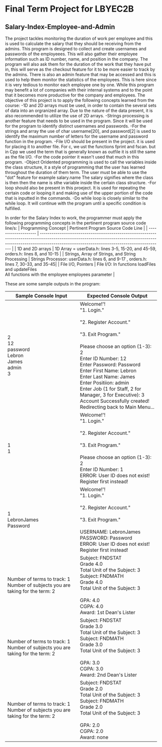 # Final Term Project for LBYEC2B
## Salary-Index-Employee-and-Admin
The project tackles monitoring the duration of work per employee and this is used to calculate the salary that they should be receiving from the admins. This program is designed to collect and create usernames and passwords of the employeees. This will also gather their employee information such as ID number, name, and position in the company. The program will also ask them for the duration of the work that they have put in, this will serve as the checkout feature for it to be more easier to track by the admins. There is also an admin feature that may be accessed and this is used to help them monitor the statistics of the employees. This is here since it is very tedious to monitor each employee one by one. While this program may benefit a lot of companies with their internal systems and to the point that it becomes more productive for the company and employees.
The objective of this project is to apply the following concepts learned from the course: 
-1D and 2D arrays must be used, in order to contain the several sets of data into an orgranized array. Due to the nature of the data present, it is also recommended to utilize the use of 2D arrays.
-Strings processing is another feature that needs to be used in the program. Since it will be used for the program to identify distinct usernames and passwords.
-For the strings and array the use of char username[20], and password[2] is used to identify the maximum number of letters for the username and password function in the program.
-File I/O should be present in the project. it is used for placing it to another file. For c, we ust the functions fprint and fscan. but in Cpp we used the term that is generally known as outfile it is still the same as the file I/O.
-For the code pointer it wasn't used that much in this program. 
-Object Oridented programming is used to call the variables inside the class structure, it a style of programming that the user has learned throughout the duration of them term. The user must be able to use the "dot" feature for example salary.name The salary signifies where the class is then then the name is sthe variable inside the certain class structure.
-For loop should also be present in this proeject. It is used for repeating the certain code or looping it and making use of the upper portion of the code that is inputted in the commands.
-Do while loop is closely similar to the while loop. It will continue with the program until a specific condition is fulfilled.

In order for the Salary Index to work, the programmer must apply the following programming concepts in the pertinent program source code line/s:
| Programming Concept  | Pertinent Program Source Code Line                                                                                                                                                                                                    |
| -------------------- | --------------------------------------------------------------------------------------------------------------------------------------------------------------------------------------------------------------------------- |
| 1D and 2D arrays     | 1D Array = userData.h: lines 3-5, 15-20, and 45-59, orders.h: lines 8, and 10-15 |
| Strings, Array of Strings, and String Processing     | Strings Processor: userData.h: lines 6, and 9-17 , orders.h: lines 7, 30-33, and 35-45|
| File I/O, Pointers   | File I/O: In functions loadFiles and updateFiles <br> All functions with the employee employees parameter |


These are some sample outputs in the program:

| Sample Console Input | Expected Console Output  |
| -------------------- | --------------------------------------------------------------------------------------------------------------------------------------------------------------------------------------------------------------------------- |
| 2 <br> 12 <br> password <br> Lebron <br> James <br> admin <br>  3 <br>          | Welcome!'! <br> "1. Login." <br><br> "2. Register Account." <br><br> "3. Exit Program." <br><br> Please choose an option (1-3): 2 <br>Enter ID Number: 12 <br>Enter Password: Password <br> Enter First Name: Lebron <br> Enter Last Name: James <br> Enter Positiion: admin <br> Enter Job (1 for Staff, 2 for Manager, 3 for Executive): 3 <br> Account Successfully created!<br>Redirecting back to Main Menu... |
| 1 <br> 1         | Welcome!'! <br> "1. Login." <br><br> "2. Register Account." <br><br> "3. Exit Program." <br><br> Please choose an option (1-3): 2 <br>Enter ID Number: 1 <br> ERROR: User ID does not exist! <br> Register first instead! |
|1 <br> LebronJames <br>  Password           | Welcome!'! <br> "1. Login." <br><br> "2. Register Account." <br><br> "3. Exit Program." <br><br> USERNAME: LebronJames <br> PASSWORD: Password <br> ERROR: User ID does not exist! <br> Register first instead! |
| Number of terms to track: 1 <br> Number of subjects you are taking for the term: 2 <br>  | Subject: FNDSTAT <br> Grade 4.0 <br> Total Unit of the Subject: 3 <br> Subject: FNDMATH <br> Grade 4.0 <br> Total Unit of the Subject: 3 <br> <br> GPA: 4.0 <br> CGPA: 4.0 <br> Award: 1st Dean's Lister |
| Number of terms to track: 1 <br> Number of subjects you are taking for the term: 2 <br>  | Subject: FNDSTAT <br> Grade 3.0 <br> Total Unit of the Subject: 3 <br> Subject: FNDMATH <br> Grade 3.0 <br> Total Unit of the Subject: 3 <br> <br> GPA: 3.0 <br> CGPA: 3.0 <br> Award: 2nd Dean's Lister |
| Number of terms to track: 1 <br> Number of subjects you are taking for the term: 2 <br>  | Subject: FNDSTAT <br> Grade 2.0 <br> Total Unit of the Subject: 3 <br> Subject: FNDMATH <br> Grade 2.0 <br> Total Unit of the Subject: 3 <br> <br> GPA: 2.0 <br> CGPA: 2.0 <br> Award: none |



